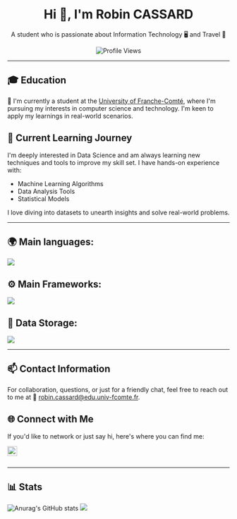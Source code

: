 <h1 align="center">Hi 👋, I'm Robin CASSARD</h1>
<p align="center">A student who is passionate about Information Technology 🖥 and Travel 📸</p>

<div align="center">

![Profile Views](https://komarev.com/ghpvc/?username=nexiathr&color=blue)

</div>

---

## 🎓 Education

🔭 I'm currently a student at the [University of Franche-Comté](https://www.univ-fcomte.fr/), where I'm pursuing my interests in computer science and technology. I'm keen to apply my learnings in real-world scenarios.

## 🌱 Current Learning Journey

I'm deeply interested in Data Science and am always learning new techniques and tools to improve my skill set. I have hands-on experience with:

- Machine Learning Algorithms
- Data Analysis Tools
- Statistical Models

I love diving into datasets to unearth insights and solve real-world problems.

---

## 🌍 Main languages:

  ![](https://skillicons.dev/icons?i=html,css,java,c,cpp,js,ts,nodejs,python,php)

## ⚙ Main Frameworks:

  ![](https://skillicons.dev/icons?i=react,nextjs,laravel)
  

## 💾 Data Storage:
  ![](https://skillicons.dev/icons?i=mysql,mongodb)


---

## 📫 Contact Information

For collaboration, questions, or just for a friendly chat, feel free to reach out to me at 📧 [robin.cassard@edu.univ-fcomte.fr](mailto:robin.cassard@edu.univ-fcomte.fr).

## 🌐 Connect with Me

If you'd like to network or just say hi, here's where you can find me:

<a href="https://www.linkedin.com/in/robin-cassard/"><img align="left" alt="Robin Cassard LinkedIn" width="22px" src="https://www.vectorlogo.zone/logos/linkedin/linkedin-icon.svg" /></a>

<br />
<br />

---

## 📊 Stats

![Anurag's GitHub stats](https://github-readme-stats.vercel.app/api?username=nexiath&show_icons=true&theme=radical)
![](https://raw.githubusercontent.com/nexiath/github-stats/master/generated/overview.svg#gh-dark-mode-only)
